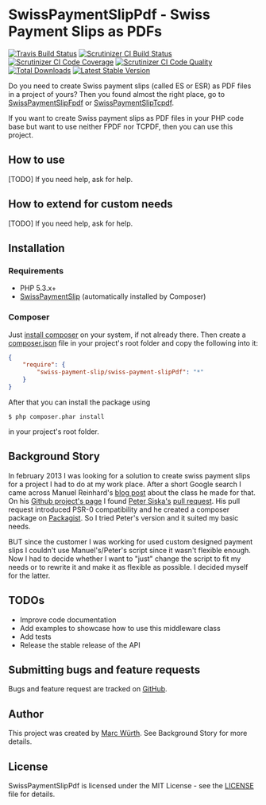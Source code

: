 SwissPaymentSlipPdf - Swiss Payment Slips as PDFs
=================================================

[![Travis Build Status](https://travis-ci.org/ravage84/SwissPaymentSlipPdf.png?branch=master)](https://travis-ci.org/ravage84/SwissPaymentSlipPdf)
[![Scrutinizer CI Build Status](https://scrutinizer-ci.com/g/ravage84/SwissPaymentSlipPdf/badges/build.png?b=master)](https://scrutinizer-ci.com/g/ravage84/SwissPaymentSlipPdf/build-status/master)
[![Scrutinizer CI Code Coverage](https://scrutinizer-ci.com/g/ravage84/SwissPaymentSlipPdf/badges/coverage.png?b=master)](https://scrutinizer-ci.com/g/ravage84/SwissPaymentSlipPdf/?branch=master)
[![Scrutinizer CI Code Quality](https://scrutinizer-ci.com/g/ravage84/SwissPaymentSlipPdf/badges/quality-score.png?b=master)](https://scrutinizer-ci.com/g/ravage84/SwissPaymentSlipPdf/?branch=master)
[![Total Downloads](https://poser.pugx.org/swiss-payment-slip/swiss-payment-slip-pdf/d/total.png)](https://packagist.org/packages/swiss-payment-slip/swiss-payment-slip-pdf)
[![Latest Stable Version](https://poser.pugx.org/swiss-payment-slip/swiss-payment-slip-pdf/v/stable.png)](https://packagist.org/packages/swiss-payment-slip/swiss-payment-slip-pdf)

Do you need to create Swiss payment slips (called ES or ESR) as PDF files in a project of yours?
Then you found almost the right place, go to [SwissPaymentSlipFpdf](https://github.com/ravage84/SwissPaymentSlipFpdf)
or [SwissPaymentSlipTcpdf](https://github.com/ravage84/SwissPaymentSlipTcpdf).

If you want to create Swiss payment slips as PDF files in your PHP code base
but want to use neither FPDF nor TCPDF, then you can use this project.

How to use
----------

[TODO]
If you need help, ask for help.

How to extend for custom needs
------------------------------

[TODO]
If you need help, ask for help.

Installation
------------

### Requirements

- PHP 5.3.x+
- [SwissPaymentSlip](https://github.com/ravage84/SwissPaymentSlip/) (automatically installed by Composer)

### Composer

Just [install composer](http://getcomposer.org/doc/00-intro.md#system-requirements) on your system, if not already there.
Then create a [composer.json](http://getcomposer.org/doc/04-schema.md) file in your project's root folder and copy the following into it:

```JSON
{
    "require": {
        "swiss-payment-slip/swiss-payment-slipPdf": "*"
    }
}
```

After that you can install the package using

    $ php composer.phar install

in your project's root folder.

Background Story
----------------

In february 2013 I was looking for a solution to create swiss payment slips for a project I had to do at my work place.
After a short Google search I came across Manuel Reinhard's
[blog post](http://sprain.ch/blog/downloads/class-esr-besr-einzahlungsschein-php/) about the class he made for that.
On his [Github project's page](https://github.com/sprain/class.Einzahlungsschein.php) I found
[Peter Siska's](https://github.com/peschee) [pull request](https://github.com/sprain/class.Einzahlungsschein.php/pull/5).
His pull request introduced PSR-0 compatibility and he created a composer package on [Packagist](http://packagist.org/).
So I tried Peter's version and it suited my basic needs.

BUT since the customer I was working for used custom designed payment slips I couldn't use Manuel's/Peter's script
since it wasn't flexible enough.
Now I had to decide whether I want to "just" change the script to fit my needs or to rewrite it and
make it as flexible as possible.
I decided myself for the latter.

TODOs
-----

- Improve code documentation
- Add examples to showcase how to use this middleware class
- Add tests
- Release the stable release of the API

Submitting bugs and feature requests
------------------------------------

Bugs and feature request are tracked on [GitHub](https://github.com/ravage84/SwissPaymentSlipPdf/issues).

Author
------

This project was created by [Marc Würth](https://github.com/ravage84).
See Background Story for more details.

License
-------

SwissPaymentSlipPdf is licensed under the MIT License - see the [LICENSE](https://github.com/ravage84/SwissPaymentSlipPdf/blob/master/LICENSE) file for details.

